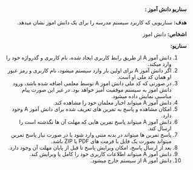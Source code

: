 <div dir="rtl">

#### سناریو دانش آموز  :    

**هدف:** سناریویی  که کاربرد سیستم مدرسه را برای یک دانش اموز نشان میدهد.

**اشخاص:** دانش اموز



**سناریو:**

1. دانش آموز A از طریق رابط کاربری ایجاد شده، نام کاربری و گذرواژه خود را وارد میکند.
2. اگر دانش آموز A برای اولین بار وارد سیستم میشود، نام کاربری و رمز عبور او همان کد ملی او است.
3. در صورتی که کد ملی دانش اموز A توسط معلمی اضافه شده باشد، ورود دانش اموز به سیستم موفقیت آمیز خواهد بود. در غیر این صورت پیام مناسبی نمایش داده میشود. 
4. دانش آموز A میتواند اخبار معلمان خود را مشاهده کند.
5. امکان مشاهده و پاسخ به تمرین های تعریف شده برای دانش آموز A وجود دارد.
6. دانش آموز A میتواند پاسخ تمرین هایی که مهلت آن ها نگذشته است را ارسال کند.
7. پاسخ تمرین ها میتواند در بدنه متنی وارد شود یا در صورت نیاز پاسخ تمرین میتواند بصورت یک فایل با فرمت های PDF یا ZIP باشد.
8. بعد از ارسال پاسخ، امکان ویرایش پاسخ تا قبل از پایان مهلت آن وجود دارد.
9. دانش آموز A میتواند اطلاعات کاربری خود را کامل یا ویرایش کند.
10. دانش آموز A از سیستم خارج میشود.


</div>